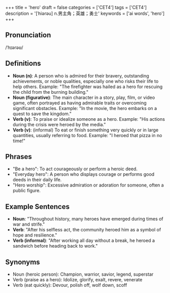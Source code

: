 +++
title = 'hero'
draft = false
categories = ['CET4']
tags = ['CET4']
description = '[ˈhiərəu] n.男主角；英雄；勇士'
keywords = ['ai words', 'hero']
+++

## Pronunciation
/ˈhɪərəʊ/

## Definitions
- **Noun (n)**: A person who is admired for their bravery, outstanding achievements, or noble qualities, especially one who risks their life to help others. Example: "The firefighter was hailed as a hero for rescuing the child from the burning building."
- **Noun (figurative)**: The main character in a story, play, film, or video game, often portrayed as having admirable traits or overcoming significant obstacles. Example: "In the movie, the hero embarks on a quest to save the kingdom."
- **Verb (v)**: To praise or idealize someone as a hero. Example: "His actions during the crisis were heroed by the media."
- **Verb (v)**: (informal) To eat or finish something very quickly or in large quantities, usually referring to food. Example: "I heroed that pizza in no time!"

## Phrases
- "Be a hero": To act courageously or perform a heroic deed.
- "Everyday hero": A person who displays courage or performs good deeds in their daily life.
- "Hero worship": Excessive admiration or adoration for someone, often a public figure.

## Example Sentences
- **Noun**: "Throughout history, many heroes have emerged during times of war and strife."
- **Verb**: "After his selfless act, the community heroed him as a symbol of hope and resilience."
- **Verb (informal)**: "After working all day without a break, he heroed a sandwich before heading back to work."

## Synonyms
- Noun (heroic person): Champion, warrior, savior, legend, superstar
- Verb (praise as a hero): Idolize, glorify, exalt, revere, venerate
- Verb (eat quickly): Devour, polish off, wolf down, scoff
